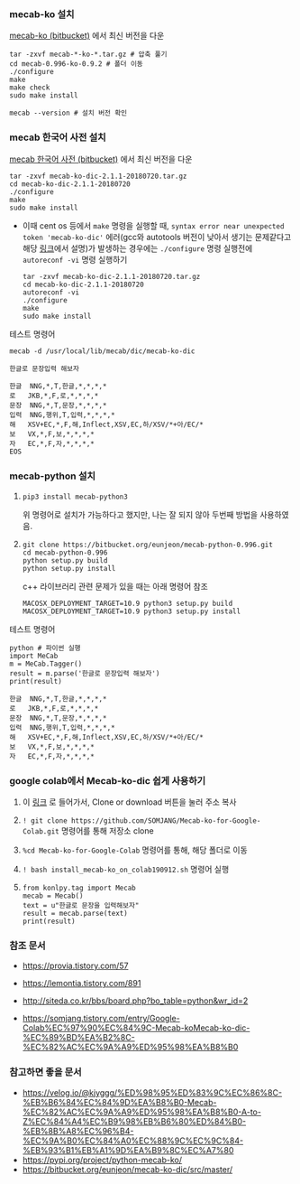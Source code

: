 ### mecab-ko 설치

[mecab-ko (bitbucket)](https://bitbucket.org/eunjeon/mecab-ko/downloads/) 에서 최신 버전을 다운

```
tar -zxvf mecab-*-ko-*.tar.gz # 압축 풀기
cd mecab-0.996-ko-0.9.2 # 폴더 이동
./configure
make
make check
sudo make install

mecab --version # 설치 버전 확인
```



### mecab 한국어 사전 설치

[mecab 한국어 사전 (bitbucket)](https://bitbucket.org/eunjeon/mecab-ko-dic/downloads/) 에서 최신 버전을 다운 

```shell
tar -zxvf mecab-ko-dic-2.1.1-20180720.tar.gz
cd mecab-ko-dic-2.1.1-20180720
./configure
make
sudo make install
```

- 이때 cent os 등에서 `make` 명령을 실행할 때, `syntax error near unexpected token 'mecab-ko-dic'` 에러(gcc와 autotools 버전이 낮아서 생기는 문제같다고 해당 [링크](http://eunjeon.blogspot.com/2013/02/cent-os-59-mecab-mecab-ko-dic.html)에서 설명)가 발생하는 경우에는 `./configure` 명령 실행전에 `autoreconf -vi` 명령 실행하기

  ```shell
  tar -zxvf mecab-ko-dic-2.1.1-20180720.tar.gz
  cd mecab-ko-dic-2.1.1-20180720
  autoreconf -vi
  ./configure
  make
  sudo make install
  ```

  

테스트 명령어

```
mecab -d /usr/local/lib/mecab/dic/mecab-ko-dic

한글로 문장입력 해보자

한글	NNG,*,T,한글,*,*,*,*
로	JKB,*,F,로,*,*,*,*
문장	NNG,*,T,문장,*,*,*,*
입력	NNG,행위,T,입력,*,*,*,*
해	XSV+EC,*,F,해,Inflect,XSV,EC,하/XSV/*+아/EC/*
보	VX,*,F,보,*,*,*,*
자	EC,*,F,자,*,*,*,*
EOS
```



### mecab-python 설치

1. ```
   pip3 install mecab-python3
   ```

   위 명령어로 설치가 가능하다고 했지만, 나는 잘 되지 않아 두번째 방법을 사용하였음.

2. ```
   git clone https://bitbucket.org/eunjeon/mecab-python-0.996.git
   cd mecab-python-0.996
   python setup.py build
   python setup.py install
   ```

   c++ 라이브러리 관련 문제가 있을 때는 아래 명령어 참조

   ```
   MACOSX_DEPLOYMENT_TARGET=10.9 python3 setup.py build
   MACOSX_DEPLOYMENT_TARGET=10.9 python3 setup.py install
   ```

테스트 명령어

```
python # 파이썬 실행
import MeCab
m = MeCab.Tagger()
result = m.parse('한글로 문장입력 해보자')
print(result)
```

```
한글	NNG,*,T,한글,*,*,*,*
로	JKB,*,F,로,*,*,*,*
문장	NNG,*,T,문장,*,*,*,*
입력	NNG,행위,T,입력,*,*,*,*
해	XSV+EC,*,F,해,Inflect,XSV,EC,하/XSV/*+아/EC/*
보	VX,*,F,보,*,*,*,*
자	EC,*,F,자,*,*,*,*
```



### google colab에서 Mecab-ko-dic 쉽게 사용하기

1. 이 [링크](https://github.com/SOMJANG/Mecab-ko-for-Google-Colab) 로 들어가서, Clone or download 버튼을 눌러 주소 복사

2. `! git clone https://github.com/SOMJANG/Mecab-ko-for-Google-Colab.git` 명령어를 통해 저장소 clone

3. `%cd Mecab-ko-for-Google-Colab` 명령어를 통해, 해당 폴더로 이동

4. `! bash install_mecab-ko_on_colab190912.sh` 명령어 실행

5. ```
   from konlpy.tag import Mecab
   mecab = Mecab()
   text = u"한글로 문장을 입력해보자"
   result = mecab.parse(text)
   print(result)
   ```

   



### 참조 문서

- https://provia.tistory.com/57
- https://lemontia.tistory.com/891
- http://siteda.co.kr/bbs/board.php?bo_table=python&wr_id=2

- https://somjang.tistory.com/entry/Google-Colab%EC%97%90%EC%84%9C-Mecab-koMecab-ko-dic-%EC%89%BD%EA%B2%8C-%EC%82%AC%EC%9A%A9%ED%95%98%EA%B8%B0



### 참고하면 좋을 문서

- https://velog.io/@kjyggg/%ED%98%95%ED%83%9C%EC%86%8C-%EB%B6%84%EC%84%9D%EA%B8%B0-Mecab-%EC%82%AC%EC%9A%A9%ED%95%98%EA%B8%B0-A-to-Z%EC%84%A4%EC%B9%98%EB%B6%80%ED%84%B0-%EB%8B%A8%EC%96%B4-%EC%9A%B0%EC%84%A0%EC%88%9C%EC%9C%84-%EB%93%B1%EB%A1%9D%EA%B9%8C%EC%A7%80
- https://pypi.org/project/python-mecab-ko/
- https://bitbucket.org/eunjeon/mecab-ko-dic/src/master/